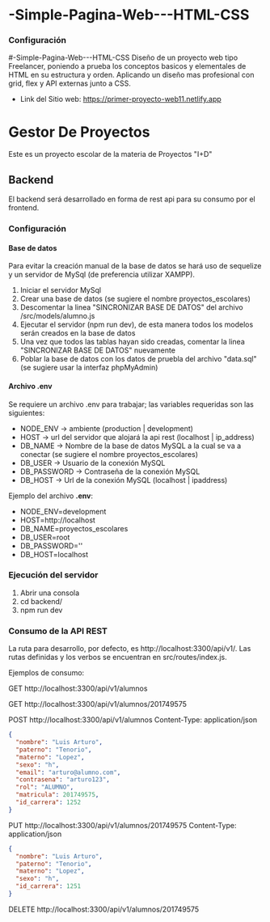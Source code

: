 # -Simple-Pagina-Web---HTML-CSS


### Configuración

#-Simple-Pagina-Web---HTML-CSS
Diseño de un proyecto web tipo Freelancer, poniendo a prueba los conceptos basicos y elementales de HTML en su estructura y orden. Aplicando un diseño mas profesional con grid, flex y API externas junto a CSS.

- Link del Sitio web: https://primer-proyecto-web11.netlify.app

# Gestor De Proyectos

Este es un proyecto escolar de la materia de Proyectos "I+D"

## Backend

El backend será desarrollado en forma de rest api para su consumo por el frontend.

### Configuración

#### Base de datos

Para evitar la creación manual de la base de datos se hará uso de sequelize y un servidor de MySql (de preferencia utilizar XAMPP).

1. Iniciar el servidor MySql
2. Crear una base de datos (se sugiere el nombre proyectos_escolares)
3. Descomentar la linea "SINCRONIZAR BASE DE DATOS" del archivo /src/models/alumno.js
4. Ejecutar el servidor (npm run dev), de esta manera todos los modelos serán creados en la base de datos
5. Una vez que todos las tablas hayan sido creadas, comentar la linea "SINCRONIZAR BASE DE DATOS" nuevamente
6. Poblar la base de datos con los datos de pruebla del archivo "data.sql" (se sugiere usar la interfaz phpMyAdmin)

#### Archivo .env

Se requiere un archivo .env para trabajar; las variables requeridas son las siguientes:

- NODE_ENV -> ambiente (production | development)
- HOST -> url del servidor que alojará la api rest (localhost | ip_address)
- DB_NAME -> Nombre de la base de datos MySQL a la cual se va a conectar (se sugiere el nombre proyectos_escolares)
- DB_USER -> Usuario de la conexión MySQL
- DB_PASSWORD -> Contraseña de la conexión MySQL
- DB_HOST -> Url de la conexión MySQL (localhost | ipaddress)

Ejemplo del archivo **.env**:

- NODE_ENV=development
- HOST=http://localhost
- DB_NAME=proyectos_escolares
- DB_USER=root
- DB_PASSWORD=''
- DB_HOST=localhost

### Ejecución del servidor

1. Abrir una consola
2. cd backend/
3. npm run dev

### Consumo de la API REST

La ruta para desarrollo, por defecto, es http://localhost:3300/api/v1/. Las rutas definidas y los verbos se encuentran en src/routes/index.js.

Ejemplos de consumo:

GET http://localhost:3300/api/v1/alumnos

GET http://localhost:3300/api/v1/alumnos/201749575

POST http://localhost:3300/api/v1/alumnos
Content-Type: application/json

```json
{
  "nombre": "Luis Arturo",
  "paterno": "Tenorio",
  "materno": "Lopez",
  "sexo": "h",
  "email": "arturo@alumno.com",
  "contrasena": "arturo123",
  "rol": "ALUMNO",
  "matricula": 201749575,
  "id_carrera": 1252
}
```

PUT http://localhost:3300/api/v1/alumnos/201749575
Content-Type: application/json

```json
{
  "nombre": "Luis Arturo",
  "paterno": "Tenorio",
  "materno": "Lopez",
  "sexo": "h",
  "id_carrera": 1251
}
```

DELETE http://localhost:3300/api/v1/alumnos/201749575
